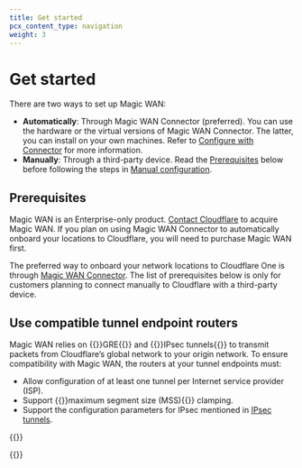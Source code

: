 ```yaml
---
title: Get started
pcx_content_type: navigation
weight: 3
---
```


# Get started

There are two ways to set up Magic WAN:
- **Automatically**: Through Magic WAN Connector (preferred). You can use the hardware or the virtual versions of Magic WAN Connector. The latter, you can install on your own machines. Refer to [Configure with Connector](/magic-wan/configuration/connector/) for more information.
- **Manually**: Through a third-party device. Read the [Prerequisites](#prerequisites) below before following the steps in [Manual configuration](/magic-wan/configuration/manually/).

## Prerequisites

Magic WAN is an Enterprise-only product. [Contact Cloudflare](https://www.cloudflare.com/magic-wan/) to acquire Magic WAN. If you plan on using Magic WAN Connector to automatically onboard your locations to Cloudflare, you will need to purchase Magic WAN first.

The preferred way to onboard your network locations to Cloudflare One is through [Magic WAN Connector](/magic-wan/configuration/connector/). The list of prerequisites below is only for customers planning to connect manually to Cloudflare with a third-party device.

## Use compatible tunnel endpoint routers

Magic WAN relies on {{<glossary-tooltip term_id="GRE tunnel" link="/magic-wan/reference/tunnels/">}}GRE{{</glossary-tooltip>}} and {{<glossary-tooltip term_id="IPsec tunnel" link="/magic-wan/reference/tunnels/#ipsec-tunnels">}}IPsec tunnels{{</glossary-tooltip>}} to transmit packets from Cloudflare’s global network to your origin network. To ensure compatibility with Magic WAN, the routers at your tunnel endpoints must:

- Allow configuration of at least one tunnel per Internet service provider (ISP).
- Support {{<glossary-tooltip term_id="maximum segment size (MSS)">}}maximum segment size (MSS){{</glossary-tooltip>}} clamping.
- Support the configuration parameters for IPsec mentioned in [IPsec tunnels](/magic-wan/reference/tunnels/#supported-configuration-parameters).

{{<render file="prerequisites/_maximum-segment-size.md" productFolder="magic-transit" withParameters="Magic WAN;;To accommodate the additional header data, **you must set the MSS value to 1436 bytes at your tunnel interfaces** (not the physical interfaces).">}}

{{<render file="prerequisites/_router-vendor-guidelines-mss-settings-origin.md" productFolder="magic-transit">}}
